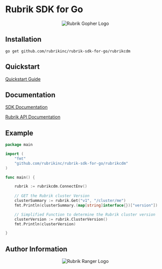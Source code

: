 # Rubrik SDK for Go

<p></p>
<p align="center">
  <img src="https://user-images.githubusercontent.com/8610203/48332236-55506f00-e610-11e8-9a60-594de963a1ee.png" alt="Rubrik Gopher Logo"/>
</p>

## Installation

```go get github.com/rubrikinc/rubrik-sdk-for-go/rubrikcdm```

## Quickstart

[Quickstart Guide](https://github.com/rubrikinc/rubrik-sdk-for-go/blob/master/docs/quickstart.md)

## Documentation

[SDK Documentation](https://godoc.org/github.com/rubrikinc/rubrik-sdk-for-go/rubrikcdm)

[Rubrik API Documentation]( )

## Example

```go
package main

import (
	"fmt"
	"github.com/rubrikinc/rubrik-sdk-for-go/rubrikcdm"
)

func main() {

	rubrik := rubrikcdm.ConnectEnv()
	
	// GET the Rubrik cluster Version
	clusterSummary := rubrik.Get("v1", "/cluster/me")
	fmt.Println(clusterSummary.(map[string]interface{})["version"])

	// Simplified Function to determine the Rubrik cluster version
	clusterVersion := rubrik.ClusterVersion()
	fmt.Println(clusterVersion)

}
```

## Author Information

<p></p>
<p align="center">
  <img src="https://user-images.githubusercontent.com/8610203/37415009-6f9cf416-2778-11e8-8b56-052a8e41c3c8.png" alt="Rubrik Ranger Logo"/>
</p>

